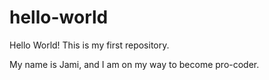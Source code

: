 # hello-world
Hello World! This is my first repository.

My name is Jami, and I am on my way to become pro-coder.
